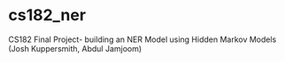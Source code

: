 # cs182_ner
CS182 Final Project- building an NER Model using Hidden Markov Models (Josh Kuppersmith, Abdul Jamjoom)
